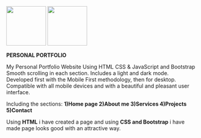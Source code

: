 <img width="105"  src="https://github.com/Ramreddy2748/My_Portfolio/assets/139142874/dd8c714c-fed6-4b3f-a8b1-eedad397337a">
<img width="105" src="https://github.com/Ramreddy2748/My_Portfolio/assets/139142874/a4b23271-25f6-485a-839f-60e97d57c7d2">


**PERSONAL PORTFOLIO**


My Personal Portfolio Website Using HTML CSS & JavaScript and Bootstrap
Smooth scrolling in each section.
Includes a light and dark mode.
Developed first with the Mobile First methodology, then for desktop.
Compatible with all mobile devices and with a beautiful and pleasant user interface.

Including the sections:
**1)Home page
2)About me
3)Services
4)Projects
5)Contact**

Using **HTML** i have created a page  and using **CSS and Bootstrap** i have made page looks good with an attractive way.



